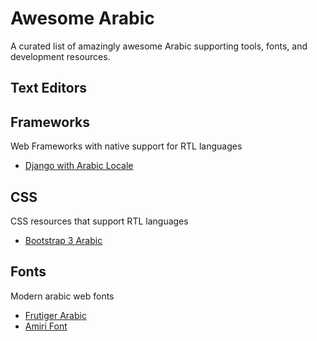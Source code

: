 # Awesome Arabic
A curated list of amazingly awesome Arabic supporting tools, fonts, and development resources.

## Text Editors
## Frameworks
Web Frameworks with native support for RTL languages
* [Django with Arabic Locale](https://www.djangoproject.com)

## CSS
CSS resources that support RTL languages
* [Bootstrap 3 Arabic](https://github.com/izer0x/bootstrap-3-arabic)

## Fonts
Modern arabic web fonts
* [Frutiger Arabic](http://www.linotype.com/270925/frutigerarabic-family.html)
* [Amiri Font](http://www.amirifont.org)
